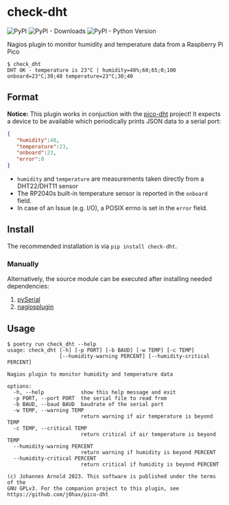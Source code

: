 # check-dht
![PyPI](https://img.shields.io/pypi/v/check_dht)
![PyPI - Downloads](https://img.shields.io/pypi/dm/check-dht)
![PyPI - Python Version](https://img.shields.io/pypi/pyversions/check_dht)

Nagios plugin to monitor humidity and temperature data from a Raspberry Pi Pico

```console
$ check_dht
DHT OK - temperature is 23°C | humidity=48%;60;65;0;100 onboard=23°C;30;40 temperature=23°C;30;40
```

## Format
**Notice:** This plugin works in conjuction with the [pico-dht](https://github.com/j0hax/pico-dht) project! It expects a device to be available which periodically prints JSON data to a serial port:

```json
{
   "humidity":48,
   "temperature":23,
   "onboard":23,
   "error":0
}
```

- `humidity` and `temperature` are measurements taken directly from a DHT22/DHT11 sensor
- The RP2040s built-in temperature sensor is reported in the `onboard` field.
- In case of an Issue (e.g. I/O), a POSIX errno is set in the `error` field.

## Install
The recommended installation is via `pip install check-dht`.

### Manually
Alternatively, the source module can be executed after installing needed dependencies:

1. [pySerial](https://pyserial.readthedocs.io/en/stable/)
2. [nagiosplugin](https://nagiosplugin.readthedocs.io/en/stable/)

## Usage
```console
$ poetry run check_dht --help
usage: check_dht [-h] [-p PORT] [-b BAUD] [-w TEMP] [-c TEMP]
                 [--humidity-warning PERCENT] [--humidity-critical PERCENT]

Nagios plugin to monitor humidity and temperature data

options:
  -h, --help            show this help message and exit
  -p PORT, --port PORT  the serial file to read from
  -b BAUD, --baud BAUD  baudrate of the serial port
  -w TEMP, --warning TEMP
                        return warning if air temperature is beyond TEMP
  -c TEMP, --critical TEMP
                        return critical if air temperature is beyond TEMP
  --humidity-warning PERCENT
                        return warning if humidity is beyond PERCENT
  --humidity-critical PERCENT
                        return critical if humidity is beyond PERCENT

(c) Johannes Arnold 2023. This software is published under the terms of the
GNU GPLv3. For the companion project to this plugin, see
https://github.com/j0hax/pico-dht
```
